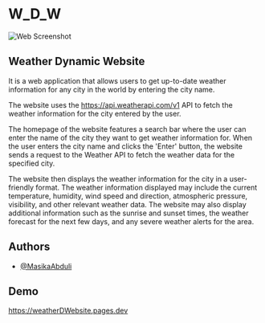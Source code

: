 
# W_D_W

![Web Screenshot](https://weatherdwebsite.pages.dev/desktop.png)


## Weather Dynamic Website 

It is a web application that allows users to get up-to-date weather information for any city in the world by entering the city name. 

The website uses the https://api.weatherapi.com/v1 API to fetch the weather information for the city entered by the user.

The homepage of the website features a search bar where the user can enter the name of the city they want to get weather information for. When the user enters the city name and clicks the 'Enter' button, the website sends a request to the Weather API to fetch the weather data for the specified city.

The website then displays the weather information for the city in a user-friendly format. The weather information displayed may include the current temperature, humidity, wind speed and direction, atmospheric pressure, visibility, and other relevant weather data. The website may also display additional information such as the sunrise and sunset times, the weather forecast for the next few days, and any severe weather alerts for the area.


## Authors

- [@MasikaAbduli](https://www.github.com/MasikaAbduli)


## Demo

https://weatherDWebsite.pages.dev

